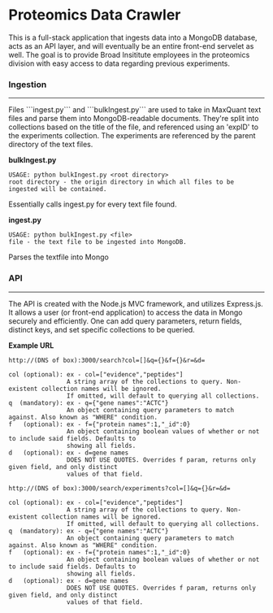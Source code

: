 <h1>Proteomics Data Crawler</h1>

This is a full-stack application that ingests data into a MongoDB database, acts as an API layer, 
and will eventually be an entire front-end servelet as well. The goal is to provide Broad Insititute 
employees in the proteomics division with easy access to data regarding previous experiments.

<h3>Ingestion</h3>
<hr>
Files ```ingest.py``` and ```bulkIngest.py``` are used to take in MaxQuant text files and parse them
into MongoDB-readable documents. They're split into collections based on the title of the file, and referenced
using an 'expID' to the experiments collection. The experiments are referenced by the parent directory of the
text files.

<b>bulkIngest.py</b>
```
USAGE: python bulkIngest.py <root directory>
root directory - the origin directory in which all files to be ingested will be contained.
```
Essentially calls ingest.py for every text file found.

<b>ingest.py</b>
```
USAGE: python bulkIngest.py <file>
file - the text file to be ingested into MongoDB.
```
Parses the textfile into Mongo

<h3>API</h3>
<hr>
The API is created with the Node.js MVC framework, and utilizes Express.js. It allows a user (or front-end application) 
to access the data in Mongo securely and efficiently. One can add query parameters, return fields, distinct keys, 
and set specific collections to be queried.

<b>Example URL</b>

```http://(DNS of box):3000/search?col=[]&q={}&f={}&r=&d=```
```
col (optional): ex - col=["evidence","peptides"]
                A string array of the collections to query. Non-existent collection names will be ignored.
                If omitted, will default to querying all collections.
q  (mandatory): ex - q={"gene names":"ACTC"}
                An object containing query parameters to match against. Also known as "WHERE" condition.
f   (optional): ex - f={"protein names":1,"_id":0}
                An object containing boolean values of whether or not to include said fields. Defaults to
                showing all fields.
d   (optional): ex - d=gene names
                DOES NOT USE QUOTES. Overrides f param, returns only given field, and only distinct
                values of that field.
```

```http://(DNS of box):3000/search/experiments?col=[]&q={}&r=&d=```
```
col (optional): ex - col=["evidence","peptides"]
                A string array of the collections to query. Non-existent collection names will be ignored.
                If omitted, will default to querying all collections.
q  (mandatory): ex - q={"gene names":"ACTC"}
                An object containing query parameters to match against. Also known as "WHERE" condition.
f   (optional): ex - f={"protein names":1,"_id":0}
                An object containing boolean values of whether or not to include said fields. Defaults to
                showing all fields.
d   (optional): ex - d=gene names
                DOES NOT USE QUOTES. Overrides f param, returns only given field, and only distinct
                values of that field.
```
